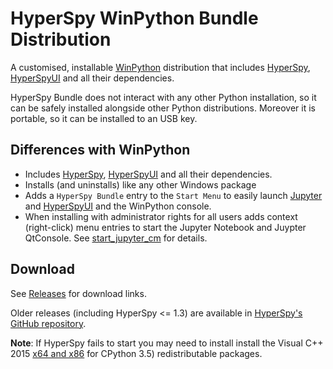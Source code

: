 # HyperSpy WinPython Bundle Distribution


A customised, installable [WinPython](http://winpython.github.io/) distribution
that includes [HyperSpy](http://hyperspy.org/),
[HyperSpyUI](http://hyperspy.org/hyperspyUI/) and all their dependencies.

HyperSpy Bundle does not interact with any other Python
installation, so it can be safely installed alongside other
Python distributions. Moreover it is portable, so it can be installed to an USB
key.

## Differences with WinPython

* Includes [HyperSpy](http://hyperspy.org/),
  [HyperSpyUI](http://hyperspy.org/hyperspyUI/) and all their dependencies.
* Installs (and uninstalls) like any other Windows package
* Adds a `HyperSpy Bundle` entry to the `Start Menu` to easily launch
  [Jupyter](https://jupyter.org) and [HyperSpyUI](http://hyperspy.org/hyperspyUI/) and the WinPython console.
* When installing with administrator rights for all users adds context
  (right-click) menu entries to start the Jupyter Notebook and Juypter QtConsole.
  See [start_jupyter_cm](https://github.com/hyperspy/start_jupyter_cm) for details.

## Download

See [Releases](https://github.com/hyperspy/hyperspy-bundle/releases) for download links.

Older releases (including HyperSpy <= 1.3) are available in [HyperSpy's GitHub repository](https://github.com/hyperspy/hyperspy/releases).

**Note**: If HyperSpy fails to start you may need to install install the Visual C++ 2015
   [x64 and x86](https://www.visualstudio.com/downloads/download-visual-studio-vs#d-visual-c)
   for CPython 3.5) redistributable packages.

